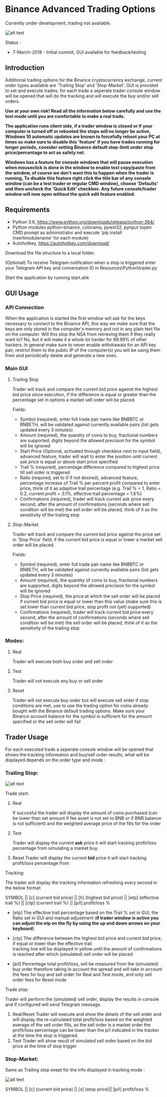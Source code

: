 # Binance Advanced Trading Options #

Currently under development, trading not available.

![alt text](https://i.imgur.com/K8kGKOB.png "GUI")

Status :

* 7-March-2018 - Initial commit, GUI available for feedback/testing

## Introduction ##

Additional trading options for the Binance cryptocurrency exchange, current order types available are 'Trailing Stop' and 'Stop-Market'. GUI is provided to set and execute trades, for each trade a seperate trader console window will be opened that will do the tracking and will execute the buy and/or sell orders.

**Use at your own risk! Read all the information below carefully and use the test mode until you are comfortable to make a real trade.**

**The application runs client side, if a trader window is closed or if your computer is turned off or rebooted the stops will no longer be active, Windows 10 automatic updates are known to forcefully reboot your PC at times so make sure to disable this 'feature' if you have trades running for longer periods, consider setting Binance default stop-limit under stop price/percentage to act as safety net.** 

**Windows has a feature for console windows that will pause execution when mouseclick is done in the window to enable text copy/paste from the window, of course we don't want this to happen when the trader is running, To disable this feature right click the title bar of any console window (can be a test trader or regular CMD window), choose 'Defaults' and then uncheck the 'Quick Edit' checkbox. Any future console/trader window will now open without the quick edit feature enabled.**

## Requirements ##

* Python 3.6, https://www.python.org/downloads/release/python-364/
* Python modules python-binance, colorama, pywin32, pynput (open CMD prompt as administrator and execute 'pip install 
  insertmodulename' for each module)
* Autohotkey, https://autohotkey.com/download/

Download the file structure to a local folder.

(Optional) To receive Telegram notification when a stop is triggered enter your Telegram API key and conversation ID in Resources\Python\trader.py

Start the application by running start.ahk

## GUI Usage ##

### API Connection

When the application is started the first window will ask for the keys necessary to connect to the Binance API, this way we make sure that the keys are only stored in the computer's memory and not in any plain text file on the computer. Will this stop the NSA from retrieving them if they really want to? No, but it will make it a whole lot harder for 99.99% of other hackers. In general make sure to never enable withdrawals for an API key pair, restrict them to the public IP of the computer(s) you will be using them from and periodically delete and generate a new ones.

### Main GUI

1. Trailing Stop

   Trader will track and compare the current bid price against the highest bid price since execution, if the difference is
   equal or greater than the percentage set in options a market sell order will be placed.

   Fields:
   * Symbol (required), enter full trade pair name like BNBBTC or BNBETH, will be validated against currently available pairs 
     (list gets updated every 3 minutes)
   * Amount (required), the quantity of coins to buy, fractional numbers are supported, digits beyond the allowed precision for
     the symbol will be ignored
   * Start Price (Optional, activated through checkbox next to input field), advanced feature, trader will wait to enter the 
     position until current ask price is equal or above start price specified
   * Trail % (required), percentage difference compared to highest price till sell order is triggered
   * Ratio (required, set to 0 if not desired), advanced feature, percentage increase of Trail % per percent profit compared to
     enter price, think of it as adaptive trail percentage (e.g. Trail % = 1, Ratio = 0.2, current profit = 3.1%, effective
     trail percentage = 1.6%)
   * Confirmations (required), trader will track current ask price every second, after the amount of confirmations (seconds 
     where sell condition will be met) the sell order will be placed, think of it as the sensitivity of the trailing stop

2. Stop-Market

   Trader will track and compare the current bid price against the price set in 'Stop Price' field, if the current bid price is
   equal or lower a market sell order will be placed.
   
   Fields:
   * Symbol (required), enter full trade pair name like BNBBTC or BNBETH, will be validated against currently available pairs 
     (list gets updated every 3 minutes)
   * Amount (required), the quantity of coins to buy, fractional numbers are supported, digits beyond the allowed precision for
     the symbol will be ignored
   * Stop Price (required), the price at which the sell order will be placed if current bid price is equal or lower than this
     value (make sure this is set lower than current bid price, stop profit not (yet) supported)
   * Confirmations (required), trader will track current bid price every second, after the amount of confirmations (seconds 
     where sell condition will be met) the sell order will be placed, think of it as the sensitivity of the trailing stop
     
### Modes:

1. Real

   Trader will execute both buy order and sell order
2. Test

   Trader will not execute any buy or sell order
3. Reset

   Trader will not execute buy order but will execute sell order if stop conditions are met, use to use the
   trading option for coins already bought with the Binance default trading options. Make sure your Binance account balance for
   the symbol is sufficient for the amount specified or the sell order will fail

## Trader Usage ##

For each executed trade a seperate console window will be opened that shows the tracking information and buy/sell order results, what will be displayed depends on the order type and mode :

### Trailing Stop:

![alt text](https://i.imgur.com/bNzZlcV.png "Trader")


Trade start:

1. Real

   If succesful the trader will display the amount of coins purchased (can be lower than set amount if fee asset is not set to
   BNB or if BNB balance is not sufficient) and the weighted average price of the fills for the order
2. Test

   Trader will display the current **ask** price it will start tracking profit/loss percentage from simulating a market buy.
3. Reset
   Trader will display the current **bid** price it will start tracking profit/loss percentage from
   
Tracking:

The trader will display the tracking information refreshing every second in the below format:

SYMBOL || [c] (current bid price) || [h] (highest bid price) || [etp] (effective trail %) || [ctp] (current trail %) || [p/l] profit/loss %

* [etp] The effective trail percentage based on the Trail % set in GUI, the Ratio set in GUI and manual adjustment (**if trader
  window is active you can adjust the etp on the fly by using the up and down arrows on your keyboard**)

* [ctp] The difference between the highest bid price and current bid price, if equal or lower than the effective trail      
  tracking line will be displayed in yellow until the amount of confirmations is reached after which (simulated) sell order will
  be placed
  
* [p/l] Percentage total profit/loss, will be measured from the (simulated) buy order therefore taking in account the spread and 
  will take in account the fees for buy and sell order for Real and Test mode, and only sell order fees for Reset mode
   
Trade stop:

Trader will perform the (simulated) sell order, display the results in console and if configured will send Telegram message. 

1. Real/Reset
   Trader will execute and show the details of the sell order and will display the re-calculated total profit/loss based on the
   weighted average of the sell order fills, as the sell order is a market order the profit/loss percentage can be lower than
   the p/l indicated in the tracker at the time the stop is triggered.
2. Test
   Trader will show result of simulated sell order based on the bid price at the time of stop trigger

### Stop-Market:

Same as Trailing stop exept for the info displayed in tracking mode :

![alt text](https://i.imgur.com/uBTB1WM.png "Trader")

SYMBOL || [c] (current bid price) || [s] (stop price)|| [p/l] profit/loss %

